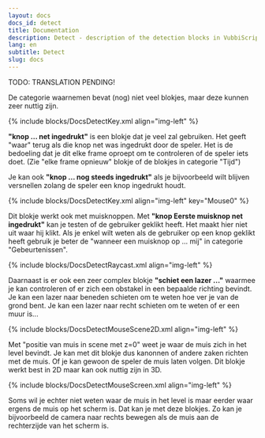 ```yaml
---
layout: docs
docs_id: detect
title: Documentation
description: Detect - description of the detection blocks in VubbiScript
lang: en
subtitle: Detect
slug: docs
---
```


TODO: TRANSLATION PENDING!

De categorie waarnemen bevat (nog) niet veel blokjes, maar deze kunnen zeer nuttig zijn.

{% include blocks/DocsDetectKey.xml align="img-left" %}

**"knop ... net ingedrukt"** is een blokje dat je veel zal gebruiken. Het geeft "waar" terug als die knop net was ingedrukt door de speler. Het is de bedoeling dat je dit elke frame oproept om te controleren of de speler iets doet. (Zie "elke frame opnieuw" blokje of de blokjes in categorie "Tijd")

Je kan ook **"knop ... nog steeds ingedrukt"** als je bijvoorbeeld wilt blijven versnellen zolang de speler een knop ingedrukt houdt.

{% include blocks/DocsDetectKey.xml align="img-left" key="Mouse0" %}

Dit blokje werkt ook met muisknoppen. Met **"knop Eerste muisknop net ingedrukt"** kan je testen of de gebruiker geklikt heeft. Het maakt hier niet uit waar hij klikt. Als je enkel wilt weten als de gebruiker op een knop geklikt heeft gebruik je beter de "wanneer een muisknop op ... mij" in categorie "Gebeurtenissen".

{% include blocks/DocsDetectRaycast.xml align="img-left" %}

Daarnaast is er ook een zeer complex blokje **"schiet een lazer ..."** waarmee je kan controleren of er zich een obstakel in een bepaalde richting bevindt. Je kan een lazer naar beneden schieten om te weten hoe ver je van de grond bent. Je kan een lazer naar recht schieten om te weten of er een muur is...

{% include blocks/DocsDetectMouseScene2D.xml align="img-left" %}

Met "positie van muis in scene met z=0" weet je waar de muis zich in het level bevindt. Je kan met dit blokje dus kanonnen of andere zaken richten met de muis. Of je kan gewoon de speler de muis laten volgen. Dit blokje werkt best in 2D maar kan ook nuttig zijn in 3D.

{% include blocks/DocsDetectMouseScreen.xml align="img-left" %}

Soms wil je echter niet weten waar de muis in het level is maar eerder waar ergens de muis op het scherm is. Dat kan je met deze blokjes. Zo kan je bijvoorbeeld de camera naar rechts bewegen als de muis aan de rechterzijde van het scherm is.